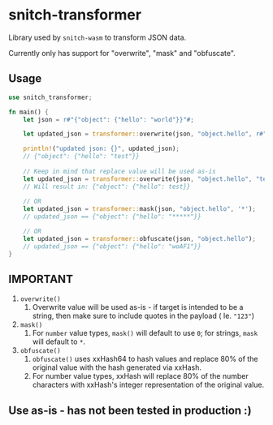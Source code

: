 snitch-transformer
==================

Library used by `snitch-wasm` to transform JSON data.

Currently only has support for "overwrite", "mask" and "obfuscate".

## Usage

```rust
use snitch_transformer;

fn main() {
    let json = r#"{"object": {"hello": "world"}}"#;

    let updated_json = transformer::overwrite(json, "object.hello", r#"test"#).unwrap();

    println!("updated json: {}", updated_json);
    // {"object": {"hello": "test"}}
   
    // Keep in mind that replace value will be used as-is
    let updated_json = transformer::overwrite(json, "object.hello", "test").unwrap();
    // Will result in: {"object": {"hello": test}}
   
    // OR
    let updated_json = transformer::mask(json, "object.hello", '*');
    // updated_json == {"object": {"hello": "*****"}}

    // OR
    let updated_json = transformer::obfuscate(json, "object.hello");
    // updated_json == {"object": {"hello": "woAF1"}}
}
```

## IMPORTANT 

1. `overwrite()`
    1. Overwrite value will be used as-is - if target is intended to be a 
string, then make sure to include quotes in the payload ( Ie. `"123"`)
1. `mask()`
    1. For `number` value types, `mask()` will default to use `0`; for strings,
`mask` will default to `*`.
1. `obfuscate()`
    1. `obfuscate()` uses xxHash64 to hash values and replace 80% of the
original value with the hash generated via xxHash.
    1. For number value types, xxHash will replace 80% of the number characters
with xxHash's integer representation of the original value.

## Use as-is - has not been tested in production :)
